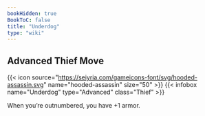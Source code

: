 ```yaml
---
bookHidden: true
BookToC: false
title: "Underdog"
type: "wiki"
---
```

## Advanced Thief Move
{{< icon source="https://seiyria.com/gameicons-font/svg/hooded-assassin.svg" name="hooded-assassin" size="50" >}}
{{< infobox name="Underdog" type="Advanced" class="Thief" >}}

When you’re outnumbered, you have +1 armor.